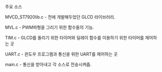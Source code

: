 주요 소스 

MVCD_ST7920lib.c - 전에 개발해두었던 GLCD 라이브러리.

MVL.c - PWM파형을 그리기 위한 함수들의 기능.

TIM.c - GLCD를 돌리기 위한 타이머와 딜레이 함수를 이용하기 위한 타이머를 제어하는 곳

UART.c - 윈도우 프로그램과 통신을 위한 UART를 제어하는 곳

main.c - 통신을 받아내고 각 소스로 전송시켜줌.
